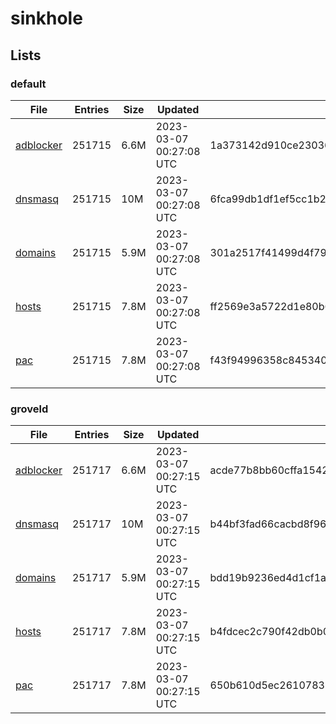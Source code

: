 # sinkhole

## Lists

### default

|File|Entries|Size|Updated|Hash|
|-|-|-|-|-|
|[adblocker](https://raw.githubusercontent.com/groveld/sinkhole/lists/default/adblocker.txt)|251715|6.6M|2023-03-07 00:27:08 UTC|1a373142d910ce230363e105a695c7741abf0965f50449b488403bff2243a76e|
|[dnsmasq](https://raw.githubusercontent.com/groveld/sinkhole/lists/default/dnsmasq.txt)|251715|10M|2023-03-07 00:27:08 UTC|6fca99db1df1ef5cc1b2157721fd629d4aea8cff75e06c8cf2a0f7cd9fb2a911|
|[domains](https://raw.githubusercontent.com/groveld/sinkhole/lists/default/domains.txt)|251715|5.9M|2023-03-07 00:27:08 UTC|301a2517f41499d4f7943849706d96ccf76f9b7d24170aa3aa387407bf17969b|
|[hosts](https://raw.githubusercontent.com/groveld/sinkhole/lists/default/hosts.txt)|251715|7.8M|2023-03-07 00:27:08 UTC|ff2569e3a5722d1e80b6a2ce7f97a4b8713b3dcc1b5916faabbfed818c253714|
|[pac](https://raw.githubusercontent.com/groveld/sinkhole/lists/default/pac.txt)|251715|7.8M|2023-03-07 00:27:08 UTC|f43f94996358c8453405f1e31f17b20fe0fee3ffaabb10ec9fd07c7d3d00470b|

### groveld

|File|Entries|Size|Updated|Hash|
|-|-|-|-|-|
|[adblocker](https://raw.githubusercontent.com/groveld/sinkhole/lists/groveld/adblocker.txt)|251717|6.6M|2023-03-07 00:27:15 UTC|acde77b8bb60cffa154278725365c740f885e30b80ae954d354910810e83fa0c|
|[dnsmasq](https://raw.githubusercontent.com/groveld/sinkhole/lists/groveld/dnsmasq.txt)|251717|10M|2023-03-07 00:27:15 UTC|b44bf3fad66cacbd8f9688a48c5cdb88c9ecc4ac7c644ef7e965e076144d7cea|
|[domains](https://raw.githubusercontent.com/groveld/sinkhole/lists/groveld/domains.txt)|251717|5.9M|2023-03-07 00:27:15 UTC|bdd19b9236ed4d1cf1aceaefac66a38694c08c58a7adbd6763a774a5ad14ffde|
|[hosts](https://raw.githubusercontent.com/groveld/sinkhole/lists/groveld/hosts.txt)|251717|7.8M|2023-03-07 00:27:15 UTC|b4fdcec2c790f42db0b0b9f7c0ec4880c24974f2ef3fd4f5dd8d6909011c30c2|
|[pac](https://raw.githubusercontent.com/groveld/sinkhole/lists/groveld/pac.txt)|251717|7.8M|2023-03-07 00:27:15 UTC|650b610d5ec261078316d7f0a562306fa97b0609f7a8a77581f141dd1cd30ef9|
